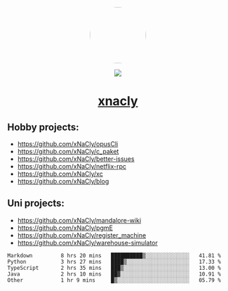 <p align="center">
  <img style="border-radius: 100px" width="128" height="128" src="https://avatars.githubusercontent.com/u/47723417?v=4"/>
</p>
<p align="center">
  <img src="https://komarev.com/ghpvc/?username=xnacly&&style=flat-square"/>
</p>

<h1 align="center"><a href="https://xnacly.me"> xnacly</a> </h1>

## Hobby projects:
- https://github.com/xNaCly/opusCli
- https://github.com/xNaCly/c_paket
- https://github.com/xNaCly/better-issues
- https://github.com/xNaCly/netflix-rpc
- https://github.com/xNaCly/xc
- https://github.com/xNaCly/blog

## Uni projects:
- https://github.com/xNaCly/mandalore-wiki
- https://github.com/xNaCly/pgmE
- https://github.com/xNaCly/register_machine
- https://github.com/xNaCly/warehouse-simulator


<!--START_SECTION:waka-->

```text
Markdown         8 hrs 20 mins   ██████████▒░░░░░░░░░░░░░░   41.81 %
Python           3 hrs 27 mins   ████▒░░░░░░░░░░░░░░░░░░░░   17.33 %
TypeScript       2 hrs 35 mins   ███▒░░░░░░░░░░░░░░░░░░░░░   13.00 %
Java             2 hrs 10 mins   ██▓░░░░░░░░░░░░░░░░░░░░░░   10.91 %
Other            1 hr 9 mins     █▒░░░░░░░░░░░░░░░░░░░░░░░   05.79 %
```

<!--END_SECTION:waka-->
